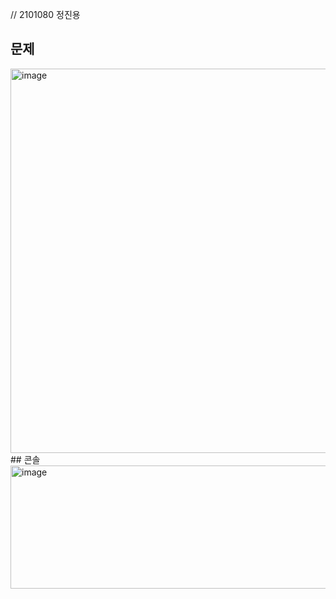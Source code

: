 // 2101080 정진용
## 문제
<img width="988" height="615" alt="image" src="https://github.com/user-attachments/assets/d1466aa6-d898-4601-9eac-b818ee853cad" />
## 콘솔
<img width="1260" height="197" alt="image" src="https://github.com/user-attachments/assets/8e15748e-2187-42b3-bc94-e22f65780a93" />

